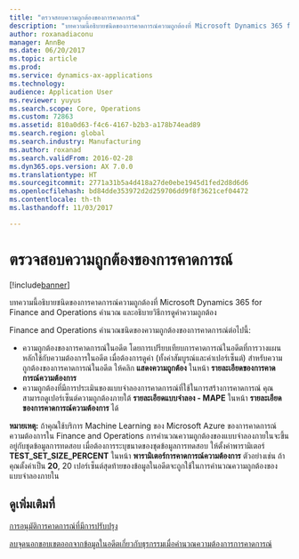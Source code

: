 ```yaml
---
title: "ตรวจสอบความถูกต้องของการคาดการณ์"
description: "บทความนี้อธิบายชนิดของการคาดการณ์ความถูกต้องที่ Microsoft Dynamics 365 for Finance and Operations คำนวณ และอธิบายวิธีการดูค่าความถูกต้อง"
author: roxanadiaconu
manager: AnnBe
ms.date: 06/20/2017
ms.topic: article
ms.prod: 
ms.service: dynamics-ax-applications
ms.technology: 
audience: Application User
ms.reviewer: yuyus
ms.search.scope: Core, Operations
ms.custom: 72863
ms.assetid: 810a0d63-f4c6-4167-b2b3-a178b74ead89
ms.search.region: global
ms.search.industry: Manufacturing
ms.author: roxanad
ms.search.validFrom: 2016-02-28
ms.dyn365.ops.version: AX 7.0.0
ms.translationtype: HT
ms.sourcegitcommit: 2771a31b5a4d418a27de0ebe1945d1fed2d8d6d6
ms.openlocfilehash: bd84dde353972d2d259706dd9f8f3621cef04472
ms.contentlocale: th-th
ms.lasthandoff: 11/03/2017

---
```


# <a name="monitor-forecast-accuracy"></a>ตรวจสอบความถูกต้องของการคาดการณ์

[!include[banner](../includes/banner.md)]


บทความนี้อธิบายชนิดของการคาดการณ์ความถูกต้องที่ Microsoft Dynamics 365 for Finance and Operations คำนวณ และอธิบายวิธีการดูค่าความถูกต้อง

Finance and Operations คำนวณชนิดของความถูกต้องของการคาดการณ์ต่อไปนี้:

-   ความถูกต้องของการคาดการณ์ในอดีต โดยการเปรียบเทียบการคาดการณ์ในอดีตที่การวางแผนหลักใช้กับความต้องการในอดีต เมื่อต้องการดูค่า (ทั้งค่าสัมบูรณ์และค่าเปอร์เซ็นต์) สำหรับความถูกต้องของการคาดการณ์ในอดีต ให้คลิก **แสดงความถูกต้อง** ในหน้า **รายละเอียดของการคาดการณ์ความต้องการ**
-   ความถูกต้องที่มีการประเมินของแบบจำลองการคาดการณ์ที่ใช้ในการสร้างการคาดการณ์ คุณสามารถดูเปอร์เซ็นต์ความถูกต้องภายใต้ **รายละเอียดแบบจำลอง - MAPE** ในหน้า **รายละเอียดของการคาดการณ์ความต้องการ** ได้ 

**หมายเหตุ:** ถ้าคุณใช้บริการ Machine Learning ของ Microsoft Azure ของการคาดการณ์ความต้องการใน Finance and Operations การคำนวณความถูกต้องของแบบจำลองภายในจะขึ้นอยู่กับชุดข้อมูลการทดสอบ เมื่อต้องการระบุขนาดของชุดข้อมูลการทดสอบ ให้ตั้งค่าพารามิเตอร์ **TEST\_SET\_SIZE\_PERCENT** ในหน้า **พารามิเตอร์การคาดการณ์ความต้องการ** ตัวอย่างเช่น ถ้าคุณตั้งค่าเป็น **20**, 20 เปอร์เซ็นต์สุดท้ายของข้อมูลในอดีตจะถูกใช้ในการคำนวณความถูกต้องของแบบจำลองภายใน


<a name="see-also"></a>ดูเพิ่มเติมที่
--------

[การอนุมัติการคาดการณ์ที่มีการปรับปรุง](authorize-adjusted-forecast.md)

[ลบจุดนอกขอบเขตออกจากข้อมูลในอดีตเกี่ยวกับธุรกรรมเมื่อคำนวณความต้องการการคาดการณ์](remove-historical-outliers-calculating-demand-forecast.md)




